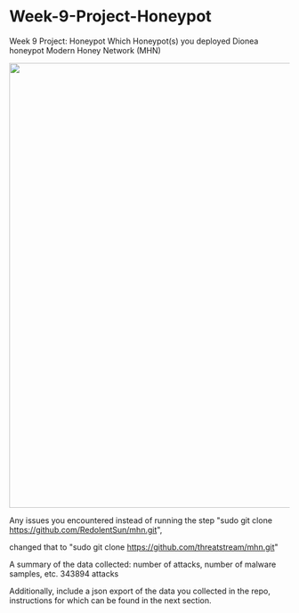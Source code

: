 # Week-9-Project-Honeypot
Week 9 Project: Honeypot
Which Honeypot(s) you deployed
Dionea honeypot Modern Honey Network (MHN)

<img src="https://i.imgur.com/8fxhwbE.gif" width="800">

Any issues you encountered
instead of running the step
"sudo git clone https://github.com/RedolentSun/mhn.git",

changed that to
"sudo git clone https://github.com/threatstream/mhn.git"

A summary of the data collected: number of attacks, number of malware samples, etc.
343894 attacks

Additionally, include a json export of the data you collected in the repo, instructions for which can be found in the next section.
